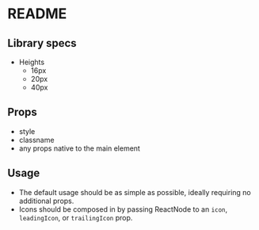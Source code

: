 # README

## Library specs

- Heights
  - 16px
  - 20px
  - 40px

## Props

- style
- classname
- any props native to the main element

## Usage

- The default usage should be as simple as possible, ideally requiring no additional props.
- Icons should be composed in by passing ReactNode to an `icon`, `leadingIcon`, or `trailingIcon` prop.
